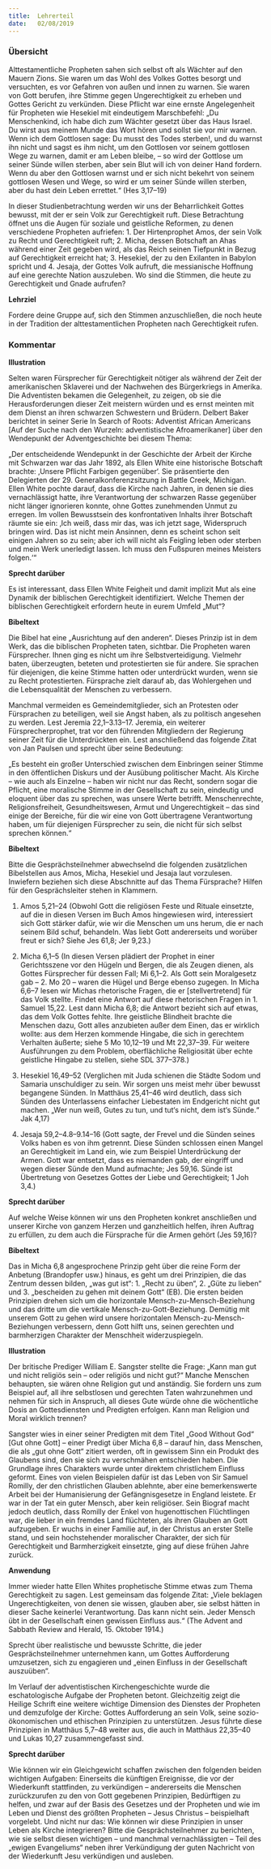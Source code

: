 ```yaml
---
title:  Lehrerteil
date:   02/08/2019
---
```


### Übersicht

Alttestamentliche Propheten sahen sich selbst oft als Wächter auf den Mauern Zions. Sie waren um das Wohl des Volkes Gottes besorgt und versuchten, es vor Gefahren von außen und innen zu warnen. Sie waren von Gott berufen, ihre Stimme gegen Ungerechtigkeit zu erheben und Gottes Gericht zu verkünden. Diese Pflicht war eine ernste Angelegenheit für Propheten wie Hesekiel mit eindeutigem Marschbefehl: „Du Menschenkind, ich habe dich zum Wächter gesetzt über das Haus Israel. Du wirst aus meinem Munde das Wort hören und sollst sie vor mir warnen. Wenn ich dem Gottlosen sage: Du musst des Todes sterben!, und du warnst ihn nicht und sagst es ihm nicht, um den Gottlosen vor seinem gottlosen Wege zu warnen, damit er am Leben bleibe, – so wird der Gottlose um seiner Sünde willen sterben, aber sein Blut will ich von deiner Hand fordern. Wenn du aber den Gottlosen warnst und er sich nicht bekehrt von seinem gottlosen Wesen und Wege, so wird er um seiner Sünde willen sterben, aber du hast dein Leben errettet.“ (Hes 3,17–19)

In dieser Studienbetrachtung werden wir uns der Beharrlichkeit Gottes bewusst, mit der er sein Volk zur Gerechtigkeit ruft. Diese Betrachtung öffnet uns die Augen für soziale und geistliche Reformen, zu denen verschiedene Propheten aufriefen: 1. Der Hirtenprophet Amos, der sein Volk zu Recht und Gerechtigkeit ruft; 2. Micha, dessen Botschaft an Ahas während einer Zeit gegeben wird, als das Reich seinen Tiefpunkt in Bezug auf Gerechtigkeit erreicht hat; 3. Hesekiel, der zu den Exilanten in Babylon spricht und 4. Jesaja, der Gottes Volk aufruft, die messianische Hoffnung auf eine gerechte Nation auszuleben. Wo sind die Stimmen, die heute zu Gerechtigkeit und Gnade aufrufen?

**Lehrziel**

Fordere deine Gruppe auf, sich den Stimmen anzuschließen, die noch heute in der Tradition der alttestamentlichen Propheten nach Gerechtigkeit rufen.

### Kommentar

**Illustration**

Selten waren Fürsprecher für Gerechtigkeit nötiger als während der Zeit der amerikanischen Sklaverei und der Nachwehen des Bürgerkriegs in Amerika. Die Adventisten bekamen die Gelegenheit, zu zeigen, ob sie die Herausforderungen dieser Zeit meistern würden und es ernst meinten mit dem Dienst an ihren schwarzen Schwestern und Brüdern. Delbert Baker berichtet in seiner Serie In Search of Roots: Adventist African Americans [Auf der Suche nach den Wurzeln: adventistische Afroamerikaner] über den Wendepunkt der Adventgeschichte bei diesem Thema:

„Der entscheidende Wendepunkt in der Geschichte der Arbeit der Kirche mit Schwarzen war das Jahr 1892, als Ellen White eine historische Botschaft brachte: ‚Unsere Pflicht Farbigen gegenüber‘. Sie präsentierte den Delegierten der 29. Generalkonferenzsitzung in Battle Creek, Michigan. Ellen White pochte darauf, dass die Kirche nach Jahren, in denen sie dies vernachlässigt hatte, ihre Verantwortung der schwarzen Rasse gegenüber nicht länger ignorieren konnte, ohne Gottes zunehmenden Unmut zu erregen. Im vollen Bewusstsein des konfrontativen Inhalts ihrer Botschaft räumte sie ein: ‚Ich weiß, dass mir das, was ich jetzt sage, Widerspruch bringen wird. Das ist nicht mein Ansinnen, denn es scheint schon seit einigen Jahren so zu sein; aber ich will nicht als Feigling leben oder sterben und mein Werk unerledigt lassen. Ich muss den Fußspuren meines Meisters folgen.‘“

**Sprecht darüber**

Es ist interessant, dass Ellen White Feigheit und damit implizit Mut als eine Dynamik der biblischen Gerechtigkeit identifiziert. Welche Themen der biblischen Gerechtigkeit erfordern heute in eurem Umfeld „Mut“?

**Bibeltext**

Die Bibel hat eine „Ausrichtung auf den anderen“. Dieses Prinzip ist in dem Werk, das die biblischen Propheten taten, sichtbar. Die Propheten waren Fürsprecher. Ihnen ging es nicht um ihre Selbstverteidigung. Vielmehr baten, überzeugten, beteten und protestierten sie für andere. Sie sprachen für diejenigen, die keine Stimme hatten oder unterdrückt wurden, wenn sie zu Recht protestierten. Fürsprache zielt darauf ab, das Wohlergehen und die Lebensqualität der Menschen zu verbessern.

Manchmal vermeiden es Gemeindemitglieder, sich an Protesten oder Fürsprachen zu beteiligen, weil sie Angst haben, als zu politisch angesehen zu werden. Lest Jeremia 22,1–3.13–17. Jeremia, ein weiterer Fürsprecherprophet, trat vor den führenden Mitgliedern der Regierung seiner Zeit für die Unterdrückten ein. Lest anschließend das folgende Zitat von Jan Paulsen und sprecht über seine Bedeutung:

„Es besteht ein großer Unterschied zwischen dem Einbringen seiner Stimme in den öffentlichen Diskurs und der Ausübung politischer Macht. Als Kirche – wie auch als Einzelne – haben wir nicht nur das Recht, sondern sogar die Pflicht, eine moralische Stimme in der Gesellschaft zu sein, eindeutig und eloquent über das zu sprechen, was unsere Werte betrifft. Menschenrechte, Religionsfreiheit, Gesundheitswesen, Armut und Ungerechtigkeit – das sind einige der Bereiche, für die wir eine von Gott übertragene Verantwortung haben, um für diejenigen Fürsprecher zu sein, die nicht für sich selbst sprechen können.“

**Bibeltext**

Bitte die Gesprächsteilnehmer abwechselnd die folgenden zusätzlichen Bibelstellen aus Amos, Micha, Hesekiel und Jesaja laut vorzulesen. Inwiefern beziehen sich diese Abschnitte auf das Thema Fürsprache? Hilfen für den Gesprächsleiter stehen in Klammern.

1. Amos 5,21–24 (Obwohl Gott die religiösen Feste und Rituale einsetzte, auf die in diesen Versen im Buch Amos hingewiesen wird, interessiert sich Gott stärker dafür, wie wir die Menschen um uns herum, die er nach seinem Bild schuf, behandeln. Was liebt Gott andererseits und worüber freut er sich? Siehe Jes 61,8; Jer 9,23.)

2. Micha 6,1–5 (In diesen Versen plädiert der Prophet in einer Gerichtsszene vor den Hügeln und Bergen, die als Zeugen dienen, als Gottes Fürsprecher für dessen Fall; Mi 6,1–2. Als Gott sein Moralgesetz gab – 2. Mo 20 – waren die Hügel und Berge ebenso zugegen. In Micha 6,6–7 lesen wir Michas rhetorische Fragen, die er [stellvertretend] für das Volk stellte. Findet eine Antwort auf diese rhetorischen Fragen in 1. Samuel 15,22. Lest dann Micha 6,8; die Antwort bezieht sich auf etwas, das dem Volk Gottes fehlte. Ihre geistliche Blindheit brachte die Menschen dazu, Gott alles anzubieten außer dem Einen, das er wirklich wollte: aus dem Herzen kommende Hingabe, die sich in gerechtem Verhalten äußerte; siehe 5 Mo 10,12–19 und Mt 22,37–39. Für weitere Ausführungen zu dem Problem, oberflächliche Religiosität über echte geistliche Hingabe zu stellen, siehe SDL 377–378.)

3. Hesekiel 16,49–52 (Verglichen mit Juda schienen die Städte Sodom und Samaria unschuldiger zu sein. Wir sorgen uns meist mehr über bewusst begangene Sünden. In Matthäus 25,41–46 wird deutlich, dass sich Sünden des Unterlassens einfacher Liebestaten im Endgericht nicht gut machen. „Wer nun weiß, Gutes zu tun, und tut‘s nicht, dem ist‘s Sünde.“ Jak 4,17)

4. Jesaja 59,2–4.8–9.14–16 (Gott sagte, der Frevel und die Sünden seines Volks haben es von ihm getrennt. Diese Sünden schlossen einen Mangel an Gerechtigkeit im Land ein, wie zum Beispiel Unterdrückung der Armen. Gott war entsetzt, dass es niemanden gab, der eingriff und wegen dieser Sünde den Mund aufmachte; Jes 59,16. Sünde ist Übertretung von Gesetzes Gottes der Liebe und Gerechtigkeit; 1 Joh 3,4.)

**Sprecht darüber**

Auf welche Weise können wir uns den Propheten konkret anschließen und unserer Kirche von ganzem Herzen und ganzheitlich helfen, ihren Auftrag zu erfüllen, zu dem auch die Fürsprache für die Armen gehört (Jes 59,16)?

**Bibeltext**

Das in Micha 6,8 angesprochene Prinzip geht über die reine Form der Anbetung (Brandopfer usw.) hinaus, es geht um drei Prinzipien, die das Zentrum dessen bilden, „was gut ist“: 1. „Recht zu üben“, 2. „Güte zu lieben“ und 3. „bescheiden zu gehen mit deinem Gott“ (EB). Die ersten beiden Prinzipien drehen sich um die horizontale Mensch-zu-Mensch-Beziehung und das dritte um die vertikale Mensch-zu-Gott-Beziehung. Demütig mit unserem Gott zu gehen wird unsere horizontalen Mensch-zu-Mensch-Beziehungen verbessern, denn Gott hilft uns, seinen gerechten und barmherzigen Charakter der Menschheit widerzuspiegeln.

**Illustration**

Der britische Prediger William E. Sangster stellte die Frage: „Kann man gut und nicht religiös sein – oder religiös und nicht gut?“ Manche Menschen behaupten, sie wären ohne Religion gut und anständig. Sie fordern uns zum Beispiel auf, all ihre selbstlosen und gerechten Taten wahrzunehmen und nehmen für sich in Anspruch, all dieses Gute würde ohne die wöchentliche Dosis an Gottesdiensten und Predigten erfolgen. Kann man Religion und Moral wirklich trennen?

Sangster wies in einer seiner Predigten mit dem Titel „Good Without God“ [Gut ohne Gott] – einer Predigt über Micha 6,8 – darauf hin, dass Menschen, die als „gut ohne Gott“ zitiert werden, oft in gewissem Sinn ein Produkt des Glaubens sind, den sie sich zu verschmähen entschieden haben. Die Grundlage ihres Charakters wurde unter direktem christlichem Einfluss geformt. Eines von vielen Beispielen dafür ist das Leben von Sir Samuel Romilly, der den christlichen Glauben ablehnte, aber eine bemerkenswerte Arbeit bei der Humanisierung der Gefängnisgesetze in England leistete. Er war in der Tat ein guter Mensch, aber kein religiöser. Sein Biograf macht jedoch deutlich, dass Romilly der Enkel von hugenottischen Flüchtlingen war, die lieber in ein fremdes Land flüchteten, als ihren Glauben an Gott aufzugeben. Er wuchs in einer Familie auf, in der Christus an erster Stelle stand, und sein hochstehender moralischer Charakter, der sich für Gerechtigkeit und Barmherzigkeit einsetzte, ging auf diese frühen Jahre zurück.

**Anwendung**

Immer wieder hatte Ellen Whites prophetische Stimme etwas zum Thema Gerechtigkeit zu sagen. Lest gemeinsam das folgende Zitat: „Viele beklagen Ungerechtigkeiten, von denen sie wissen, glauben aber, sie selbst hätten in dieser Sache keinerlei Verantwortung. Das kann nicht sein. Jeder Mensch übt in der Gesellschaft einen gewissen Einfluss aus.“ (The Advent and Sabbath Review and Herald, 15. Oktober 1914.)

Sprecht über realistische und bewusste Schritte, die jeder Gesprächsteilnehmer unternehmen kann, um Gottes Aufforderung umzusetzen, sich zu engagieren und „einen Einfluss in der Gesellschaft auszuüben“.

Im Verlauf der adventistischen Kirchengeschichte wurde die eschatologische Aufgabe der Propheten betont. Gleichzeitig zeigt die Heilige Schrift eine weitere wichtige Dimension des Dienstes der Propheten und demzufolge der Kirche: Gottes Aufforderung an sein Volk, seine sozio-ökonomischen und ethischen Prinzipien zu unterstützen. Jesus führte diese Prinzipien in Matthäus 5,7–48 weiter aus, die auch in Matthäus 22,35–40 und Lukas 10,27 zusammengefasst sind.

**Sprecht darüber**

Wie können wir ein Gleichgewicht schaffen zwischen den folgenden beiden wichtigen Aufgaben: Einerseits die künftigen Ereignisse, die vor der Wiederkunft stattfinden, zu verkündigen – andererseits die Menschen zurückzurufen zu den von Gott gegebenen Prinzipien, Bedürftigen zu helfen, und zwar auf der Basis des Gesetzes und der Propheten und wie im Leben und Dienst des größten Propheten – Jesus Christus – beispielhaft vorgelebt. Und nicht nur das: Wie können wir diese Prinzipien in unser Leben als Kirche integrieren? Bitte die Gesprächsteilnehmer zu berichten, wie sie selbst diesen wichtigen – und manchmal vernachlässigten – Teil des „ewigen Evangeliums“ neben ihrer Verkündigung der guten Nachricht von der Wiederkunft Jesu verkündigen und ausleben.
